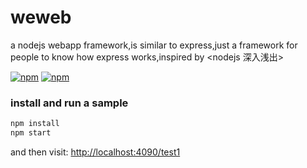 # weweb
a nodejs webapp framework,is similar to express,just a framework for people to know how express works,inspired by <nodejs 深入浅出>

[![npm](https://img.shields.io/npm/v/weweb.svg?style=flat-square)](https://www.npmjs.com/package/weweb)
[![npm](https://img.shields.io/npm/dt/weweb.svg?style=flat-square)](https://www.npmjs.com/package/weweb)
### install and run a sample

```bash
npm install
npm start
```

and then visit: [http://localhost:4090/test1](http://localhost:4090/test1)

